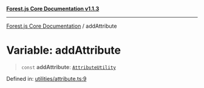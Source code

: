 [**Forest.js Core Documentation v1.1.3**](../README.md)

***

[Forest.js Core Documentation](../README.md) / addAttribute

# Variable: addAttribute

> `const` **addAttribute**: [`AttributeUtility`](../type-aliases/AttributeUtility.md)

Defined in: [utilities/attribute.ts:9](https://github.com/GrangbelrLurain/forest-js/blob/bdde5e53b4a2b124cb391dbc48a1becdc370cd3d/packages/core/src/utilities/attribute.ts#L9)
